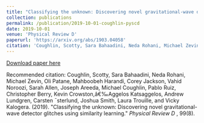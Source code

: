 ```yaml
---
title: "Classifying the unknown: Discovering novel gravitational-wave detector glitches using similarity learning"
collection: publications
permalink: /publication/2019-10-01-coughlin-pyscd
date: 2019-10-01
venue: 'Physical Review D'
paperurl: 'https://arxiv.org/abs/1903.04058'
citation: 'Coughlin, Scotty, Sara Bahaadini, Neda Rohani, Michael Zevin, Oli Patane, Mahboobeh Harandi, Corey Jackson, Vahid Noroozi, Sarah Allen, Joseph Areeda,  Michael Coughlin, Pablo Ruiz, Christopher Berry, Kevin Crowston,â€‰Aggelos Katsaggelos, Andrew Lundgren, Carsten ¯sterlund, Joshua Smith, Laura Trouille, and Vicky Kalogera. (2019). &quot;Classifying the unknown: Discovering novel gravitational-wave detector glitches using similarity learning.&quot; <i> Physical Review D </i>, 99(8).'
---
```

[Download paper here](https://arxiv.org/abs/1903.04058)

Recommended citation: Coughlin, Scotty, Sara Bahaadini, Neda Rohani, Michael Zevin, Oli Patane, Mahboobeh Harandi, Corey Jackson, Vahid Noroozi, Sarah Allen, Joseph Areeda,  Michael Coughlin, Pablo Ruiz, Christopher Berry, Kevin Crowston,â€‰Aggelos Katsaggelos, Andrew Lundgren, Carsten ¯sterlund, Joshua Smith, Laura Trouille, and Vicky Kalogera. (2019). "Classifying the unknown: Discovering novel gravitational-wave detector glitches using similarity learning." <i> Physical Review D </i>, 99(8).